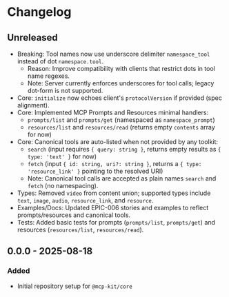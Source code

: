 # Changelog

## Unreleased

- Breaking: Tool names now use underscore delimiter `namespace_tool` instead of dot `namespace.tool`.
  - Reason: Improve compatibility with clients that restrict dots in tool name regexes.
  - Note: Server currently enforces underscores for tool calls; legacy dot-form is not supported.
- Core: `initialize` now echoes client's `protocolVersion` if provided (spec alignment).
- Core: Implemented MCP Prompts and Resources minimal handlers:
  - `prompts/list` and `prompts/get` (namespaced as `namespace_prompt`)
  - `resources/list` and `resources/read` (returns empty `contents` array for now)
- Core: Canonical tools are auto-listed when not provided by any toolkit:
  - `search` (input requires `{ query: string }`, returns empty results as `{ type: 'text' }` for now)
  - `fetch` (input `{ id: string, uri?: string }`, returns a `{ type: 'resource_link' }` pointing to the resolved URI)
  - Note: Canonical tool calls are accepted as plain names `search` and `fetch` (no namespacing).
- Types: Removed `video` from content union; supported types include `text`, `image`, `audio`, `resource_link`, and `resource`.
- Examples/Docs: Updated EPIC-006 stories and examples to reflect prompts/resources and canonical tools.
- Tests: Added basic tests for prompts (`prompts/list`, `prompts/get`) and resources (`resources/list`, `resources/read`).

## 0.0.0 - 2025-08-18

### Added
- Initial repository setup for `@mcp-kit/core`

[Unreleased]: https://example.com/compare/v0.0.0...HEAD
